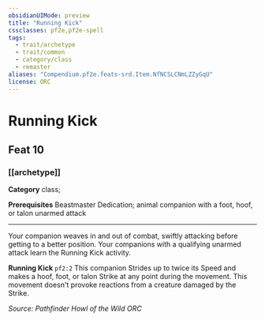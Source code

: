 ```yaml
---
obsidianUIMode: preview
title: "Running Kick"
cssclasses: pf2e,pf2e-spell
tags:
  - trait/archetype
  - trait/common
  - category/class
  - remaster
aliases: "Compendium.pf2e.feats-srd.Item.NfNCSLCNmLZZyGqU"
license: ORC
---
```

# Running Kick
## Feat 10
### [[archetype]]

**Category** class; 



**Prerequisites** Beastmaster Dedication; animal companion with a foot, hoof, or talon unarmed attack
* * *
Your companion weaves in and out of combat, swiftly attacking before getting to a better position. Your companions with a qualifying unarmed attack learn the Running Kick activity.

**Running Kick** `pf2:2` This companion Strides up to twice its Speed and makes a hoof, foot, or talon Strike at any point during the movement. This movement doesn't provoke reactions from a creature damaged by the Strike.

*Source: Pathfinder Howl of the Wild*
*ORC*
